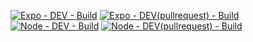 [![Expo - DEV - Build](https://github.com/ES2-UFPI/seuImovel/actions/workflows/expo_dev.yml/badge.svg)](https://github.com/ES2-UFPI/seuImovel/actions/workflows/expo_dev.yml)
[![Expo - DEV(pullrequest) - Build](https://github.com/ES2-UFPI/seuImovel/actions/workflows/expo_dev_pullrequest.yml/badge.svg)](https://github.com/ES2-UFPI/seuImovel/actions/workflows/expo_dev_pullrequest.yml)<br/>
[![Node - DEV - Build](https://github.com/ES2-UFPI/seuImovel/actions/workflows/node_dev.yml/badge.svg)](https://github.com/ES2-UFPI/seuImovel/actions/workflows/node_dev.yml)
[![Node - DEV(pullrequest) - Build](https://github.com/ES2-UFPI/seuImovel/actions/workflows/node_dev_pullrequest.yml/badge.svg)](https://github.com/ES2-UFPI/seuImovel/actions/workflows/node_dev_pullrequest.yml)
